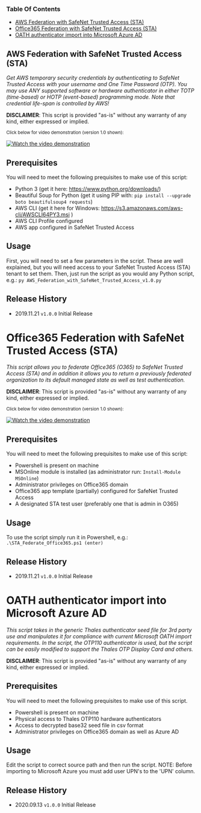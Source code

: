 ### Table Of Contents
  * [AWS Federation with SafeNet Trusted Access (STA)](https://github.com/JMarkstrom/SafeNet-Trusted-Access/blob/master/README.md#aws-federation-with-safenet-trusted-access-sta)
  * [Office365 Federation with SafeNet Trusted Access (STA)](https://github.com/JMarkstrom/SafeNet-Trusted-Access/blob/master/README.md#office365-federation-with-safenet-trusted-access-sta)
  * [OATH authenticator import into Microsoft Azure AD](https://github.com/JMarkstrom/SafeNet-Trusted-Access/blob/master/README.md#office365-federation-with-safenet-trusted-access-sta)



## AWS Federation with SafeNet Trusted Access (STA)
                                                                                                       
*Get AWS temporary security credentials by authenticating to SafeNet Trusted Access with your username
and One Time Password (OTP). You may use ANY supported software or hardware authenticator in either TOTP 
(time-based) or HOTP (event-based) programming mode. Note that credential life-span is controlled by AWS!*
 
**DISCLAIMER**: This script is provided "as-is" without any warranty of any kind, either expressed or implied.

<sub>Click below for video demonstration (version 1.0 shown):<sub>

[![Watch the video demonstration](https://i.imgur.com/nNiQZ23.png)](https://youtu.be/ij9U8tsGtjE)

## Prerequisites
You will need to meet the following prequisites to make use of this script:

* Python 3 (get it here: https://www.python.org/downloads/)
* Beautiful Soup for Python (get it using PIP with: `pip install --upgrade boto beautifulsoup4 requests`)
* AWS CLI (get it here for Windows: https://s3.amazonaws.com/aws-cli/AWSCLI64PY3.msi )
* AWS CLI Profile configured 
* AWS app configured in SafeNet Trusted Access


## Usage
First, you will need to set a few parameters in the script. These are well explained, but you will need access to your SafeNet Trusted Access (STA) tenant to set them. Then, just run the script as you would any Python script, e.g.: `py AWS_Federation_with_SafeNet_Trusted_Access_v1.0.py`

## Release History
* 2019.11.21 `v1.0.0` Initial Release

# Office365 Federation with SafeNet Trusted Access (STA)

*This script allows you to federate Office365 (O365) to SafeNet Trusted Access (STA) and in addition it allows
you to return a previously federated organization to its default managed state as well as test authentication.*

**DISCLAIMER**: This script is provided "as-is" without any warranty of any kind, either expressed or implied.

<sub>Click below for video demonstration (version 1.0 shown):<sub>
 
[![Watch the video demonstration](https://i.imgur.com/uoyL9ek.png)](https://youtu.be/ecSAiq9g5P8)

## Prerequisites
You will need to meet the following prequisites to make use of this script:

* Powershell is present on machine
* MSOnline module is installed (as administrator run:  `Install-Module MSOnline`)
* Administrator privileges on Office365 domain
* Office365 app template (partially) configured for SafeNet Trusted Access
* A designated STA test user (preferably one that is admin in O365)

## Usage
To use the script simply run it in Powershell, e.g.: `.\STA_Federate_Office365.ps1 (enter)`

## Release History
* 2019.11.21 `v1.0.0` Initial Release

# OATH authenticator import into Microsoft Azure AD

*This script takes in the generic Thales authenticator seed file for 3rd party use and manipulates it
for compliance with current Microsoft OATH import requirements. In the script, the OTP110 authenticator
is used, but the script can be easily modified to support the Thales OTP Display Card and others.*

**DISCLAIMER**: This script is provided "as-is" without any warranty of any kind, either expressed or implied.

## Prerequisites
You will need to meet the following prequisites to make use of this script.

* Powershell is present on machine
* Physical access to Thales OTP110 hardware authenticators
* Access to decrypted base32 seed file in csv format
* Administrator privileges on Office365 domain as well as Azure AD

## Usage
Edit the script to correct source path and then run the script.
NOTE: Before importing to Microsoft Azure you must add user UPN's to the 'UPN' column.

## Release History
* 2020.09.13 `v1.0.0` Initial Release
